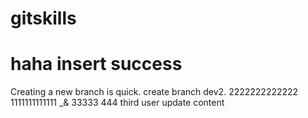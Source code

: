 # gitskills
# haha insert success
Creating a new branch is quick.
create branch dev2.
2222222222222
1111111111111 _& 33333
444  third user  update content
